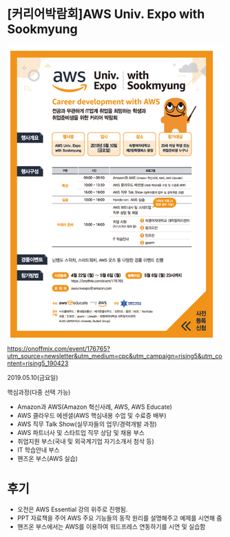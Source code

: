 # [커리어박람회]AWS Univ. Expo with Sookmyung

![AWS](./aws.jpg "AWS")

https://onoffmix.com/event/176765?utm_source=newsletter&utm_medium=cpc&utm_campaign=rising5&utm_content=rising5_190423

2019.05.10(금요일)

핵심과정(다중 선택 가능)

- Amazon과 AWS(Amazon 혁신사례, AWS, AWS Educate)
- AWS 클라우드 에센셜(AWS 핵심내용 수업 및 수료증 배부)
- AWS 직무 Talk Show(실무자들의 업무/경력개발 과정)
- AWS 파트너사 및 스타트업 직무 상담 및 채용 부스
- 취업지원 부스(국내 및 외국계기업 자기소개서 첨삭 등)
- IT 학습안내 부스
- 핸즈온 부스(AWS 실습)

# 후기
  
- 오전은 AWS Essential 강의 위주로 진행됨.
- PPT 자료책을 주어 AWS 주요 기능들의 동작 원리를 설명해주고 예제를 시연해 줌
- 핸즈온 부스에서는 AWS를 이용하여 워드프레스 연동하기를 시연 및 실습함
